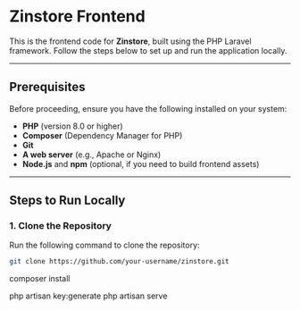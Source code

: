 # Zinstore Frontend

This is the frontend code for **Zinstore**, built using the PHP Laravel framework. Follow the steps below to set up and run the application locally.

---

## Prerequisites

Before proceeding, ensure you have the following installed on your system:

-   **PHP** (version 8.0 or higher)
-   **Composer** (Dependency Manager for PHP)
-   **Git**
-   **A web server** (e.g., Apache or Nginx)
-   **Node.js** and **npm** (optional, if you need to build frontend assets)

---

## Steps to Run Locally

### 1. Clone the Repository

Run the following command to clone the repository:

```bash
git clone https://github.com/your-username/zinstore.git
```

composer install

php artisan key:generate
php artisan serve  

